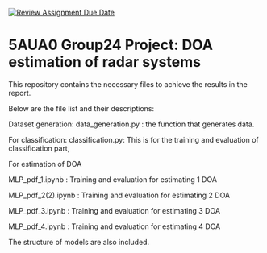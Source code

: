 [![Review Assignment Due Date](https://classroom.github.com/assets/deadline-readme-button-24ddc0f5d75046c5622901739e7c5dd533143b0c8e959d652212380cedb1ea36.svg)](https://classroom.github.com/a/MYTd_5jm)
# 5AUA0 Group24 Project: DOA estimation of radar systems

This repository contains the necessary files to achieve the results in the report.

Below are the file list and their descriptions:

Dataset generation:
data_generation.py : the function that generates data.




For classification:
classification.py: This is for the training and evaluation of classification part,

For estimation of DOA

MLP_pdf_1.ipynb : Training and evaluation for estimating 1 DOA

MLP_pdf_2(2).ipynb : Training and evaluation for estimating 2 DOA

MLP_pdf_3.ipynb : Training and evaluation for estimating 3 DOA

MLP_pdf_4.ipynb : Training and evaluation for estimating 4 DOA

The structure of models are also included.
